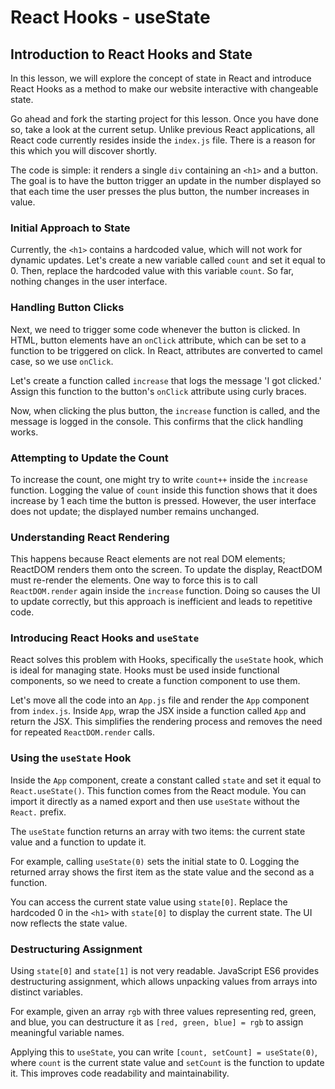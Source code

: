 # React Hooks - useState

## Introduction to React Hooks and State

In this lesson, we will explore the concept of state in React and introduce React Hooks as a method to make our website interactive with changeable state.

Go ahead and fork the starting project for this lesson. Once you have done so, take a look at the current setup. Unlike previous React applications, all React code currently resides inside the `index.js` file. There is a reason for this which you will discover shortly.

The code is simple: it renders a single `div` containing an `<h1>` and a button. The goal is to have the button trigger an update in the number displayed so that each time the user presses the plus button, the number increases in value.

### Initial Approach to State

Currently, the `<h1>` contains a hardcoded value, which will not work for dynamic updates. Let's create a new variable called `count` and set it equal to 0. Then, replace the hardcoded value with this variable `count`. So far, nothing changes in the user interface.

### Handling Button Clicks

Next, we need to trigger some code whenever the button is clicked. In HTML, button elements have an `onClick` attribute, which can be set to a function to be triggered on click. In React, attributes are converted to camel case, so we use `onClick`.

Let's create a function called `increase` that logs the message 'I got clicked.' Assign this function to the button's `onClick` attribute using curly braces.

Now, when clicking the plus button, the `increase` function is called, and the message is logged in the console. This confirms that the click handling works.

### Attempting to Update the Count

To increase the count, one might try to write `count++` inside the `increase` function. Logging the value of `count` inside this function shows that it does increase by 1 each time the button is pressed. However, the user interface does not update; the displayed number remains unchanged.

### Understanding React Rendering

This happens because React elements are not real DOM elements; ReactDOM renders them onto the screen. To update the display, ReactDOM must re-render the elements. One way to force this is to call `ReactDOM.render` again inside the `increase` function. Doing so causes the UI to update correctly, but this approach is inefficient and leads to repetitive code.

### Introducing React Hooks and `useState`

React solves this problem with Hooks, specifically the `useState` hook, which is ideal for managing state. Hooks must be used inside functional components, so we need to create a function component to use them.

Let's move all the code into an `App.js` file and render the `App` component from `index.js`. Inside `App`, wrap the JSX inside a function called `App` and return the JSX. This simplifies the rendering process and removes the need for repeated `ReactDOM.render` calls.

### Using the `useState` Hook

Inside the `App` component, create a constant called `state` and set it equal to `React.useState()`. This function comes from the React module. You can import it directly as a named export and then use `useState` without the `React.` prefix.

The `useState` function returns an array with two items: the current state value and a function to update it.

For example, calling `useState(0)` sets the initial state to 0. Logging the returned array shows the first item as the state value and the second as a function.

You can access the current state value using `state[0]`. Replace the hardcoded 0 in the `<h1>` with `state[0]` to display the current state. The UI now reflects the state value.

### Destructuring Assignment

Using `state[0]` and `state[1]` is not very readable. JavaScript ES6 provides destructuring assignment, which allows unpacking values from arrays into distinct variables.

For example, given an array `rgb` with three values representing red, green, and blue, you can destructure it as `[red, green, blue] = rgb` to assign meaningful variable names.

Applying this to `useState`, you can write `[count, setCount] = useState(0)`, where `count` is the current state value and `setCount` is the function to update it. This improves code readability and maintainability.
